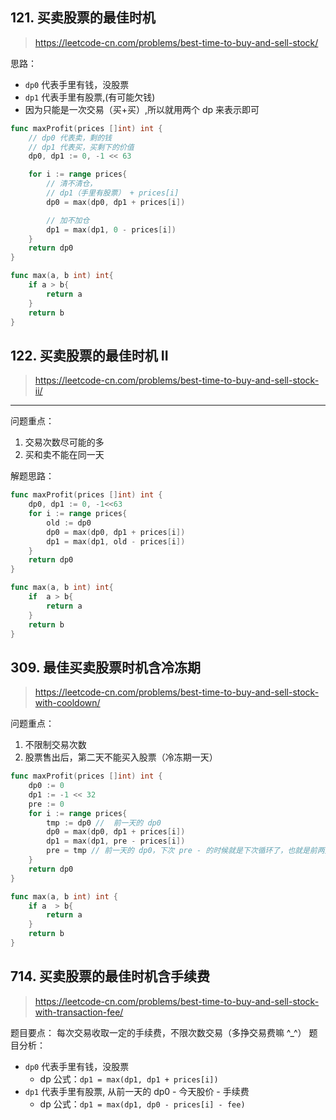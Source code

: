 ## 121. 买卖股票的最佳时机

> https://leetcode-cn.com/problems/best-time-to-buy-and-sell-stock/

思路：

- `dp0` 代表手里有钱，没股票
- `dp1` 代表手里有股票,(有可能欠钱)
- 因为只能是一次交易（买+买）,所以就用两个 dp 来表示即可

```go
func maxProfit(prices []int) int {
    // dp0 代表卖，剩的钱
    // dp1 代表买，买剩下的价值
    dp0, dp1 := 0, -1 << 63

    for i := range prices{
        // 清不清仓，
        // dp1（手里有股票） + prices[i]
        dp0 = max(dp0, dp1 + prices[i])

        // 加不加仓
        dp1 = max(dp1, 0 - prices[i])
    }
    return dp0
}

func max(a, b int) int{
    if a > b{
        return a
    }
    return b
}
```

## 122. 买卖股票的最佳时机 II

> https://leetcode-cn.com/problems/best-time-to-buy-and-sell-stock-ii/

---

问题重点：

1. 交易次数尽可能的多
2. 买和卖不能在同一天

解题思路：

```go
func maxProfit(prices []int) int {
    dp0, dp1 := 0, -1<<63
    for i := range prices{
        old := dp0
        dp0 = max(dp0, dp1 + prices[i])
        dp1 = max(dp1, old - prices[i])
    }
    return dp0
}

func max(a, b int) int{
    if  a > b{
        return a
    }
    return b
}
```

## 309. 最佳买卖股票时机含冷冻期

> https://leetcode-cn.com/problems/best-time-to-buy-and-sell-stock-with-cooldown/

问题重点：

1. 不限制交易次数
2. 股票售出后，第二天不能买入股票（冷冻期一天）

```go
func maxProfit(prices []int) int {
    dp0 := 0
    dp1 := -1 << 32
    pre := 0
    for i := range prices{
        tmp := dp0 //  前一天的 dp0
        dp0 = max(dp0, dp1 + prices[i])
        dp1 = max(dp1, pre - prices[i])
        pre = tmp // 前一天的 dp0，下次 pre - 的时候就是下次循环了，也就是前两天的 dp0 了
    }
    return dp0
}

func max(a, b int) int {
    if a  > b{
        return a
    }
    return b
}
```

## 714. 买卖股票的最佳时机含手续费

> https://leetcode-cn.com/problems/best-time-to-buy-and-sell-stock-with-transaction-fee/

题目要点： 每次交易收取一定的手续费，不限次数交易（多挣交易费嘛 ^\_^）
题目分析：

- `dp0` 代表手里有钱，没股票
  - dp 公式：`dp1 = max(dp1, dp1 + prices[i])`
- `dp1` 代表手里有股票, 从前一天的 dp0 - 今天股价 - 手续费
  - dp 公式：`dp1 = max(dp1, dp0 - prices[i] - fee)`
